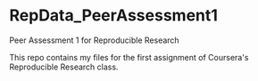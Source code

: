 # RepData_PeerAssessment1
Peer Assessment 1 for Reproducible Research

This repo contains my files for the first assignment of Coursera's Reproducible Research class.
